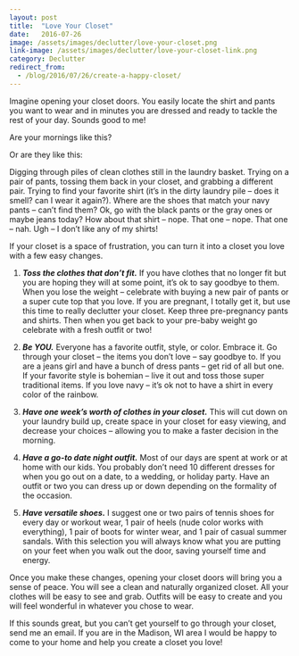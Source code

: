 ```yaml
---
layout: post
title:  "Love Your Closet"
date:   2016-07-26
image: /assets/images/declutter/love-your-closet.png
link-image: /assets/images/declutter/love-your-closet-link.png
category: Declutter
redirect_from:
  - /blog/2016/07/26/create-a-happy-closet/
---
```


Imagine opening your closet doors. You easily locate the shirt and pants you want to wear and in minutes you are dressed and ready to tackle the rest of your day. Sounds good to me!

Are your mornings like this?

Or are they like this:

Digging through piles of clean clothes still in the laundry basket. Trying on a pair of pants, tossing them back in your closet, and grabbing a different pair. Trying to find your favorite shirt (it’s in the dirty laundry pile – does it smell? can I wear it again?). Where are the shoes that match your navy pants – can’t find them? Ok, go with the black pants or the gray ones or maybe jeans today? How about that shirt – nope. That one – nope. That one – nah. Ugh – I don’t like any of my shirts!

If your closet is a space of frustration, you can turn it into a closet  you love with a few easy changes.

1. ___Toss the clothes that don’t fit.___ If you have clothes that no longer fit but you are hoping they will at some point, it’s ok to say goodbye to them. When you lose the weight – celebrate with buying a new pair of pants or a super cute top that you love. If you are pregnant, I totally get it, but use this time to really declutter your closet. Keep three pre-pregnancy pants and shirts. Then when you get back to your pre-baby weight go celebrate with a fresh outfit or two!

2. ___Be YOU.___ Everyone has a favorite outfit, style, or color. Embrace it. Go through your closet – the items you don’t love – say goodbye to. If you are a jeans girl and have a bunch of dress pants – get rid of all but one. If your favorite style is bohemian – live it out and toss those super traditional items. If you love navy – it’s ok not to have a shirt in every color of the rainbow.

3. ___Have one week’s worth of clothes in your closet.___ This will cut down on your laundry build up, create space in your closet for easy viewing, and decrease your choices – allowing you to make a faster decision in the morning.

4. ___Have a go-to date night outfit.___ Most of our days are spent at work or at home with our kids. You probably don’t need 10 different dresses for when you go out on a date, to a wedding, or holiday party. Have an outfit or two you can dress up or down depending on the formality of the occasion.

5. ___Have versatile shoes.___ I suggest one or two pairs of tennis shoes for every day or workout wear, 1 pair of heels (nude color works with everything), 1 pair of boots for winter wear, and 1 pair of casual summer sandals. With this selection you will always know what you are putting on your feet when you walk out the door, saving yourself time and energy.

Once you make these changes, opening your closet doors will bring you a sense of peace. You will see a clean and naturally organized closet. All your clothes will be easy to see and grab. Outfits will be easy to create and you will feel wonderful in whatever you chose to wear.

<p class="call-to-action">If this sounds great, but you can’t get yourself to go through your closet, send me an email. If you are in the Madison, WI area I would be happy to come to your home and help you create a closet you love!</p>
